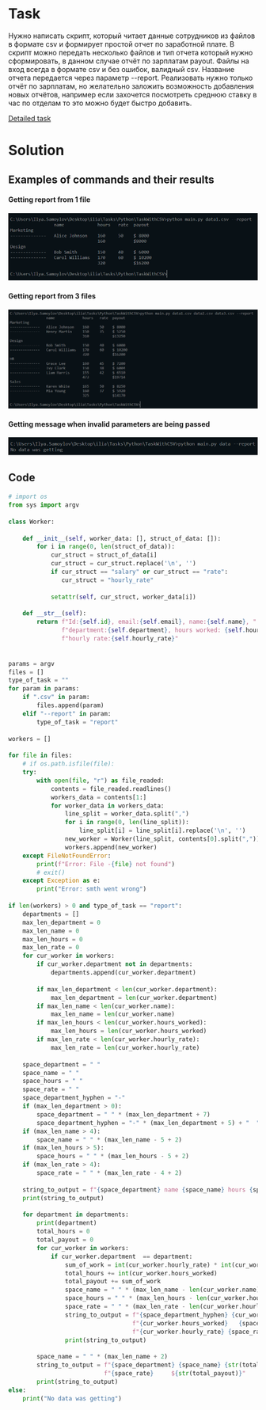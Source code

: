 # Task 

Нужно написать скрипт, который читает данные сотрудников из файлов в формате csv и формирует простой отчет по заработной плате. В скрипт можно передать несколько файлов и тип отчета который нужно сформировать, в данном случае отчёт по зарплатам payout. Файлы на вход всегда в формате csv и без ошибок, валидный csv. Название отчета передается через  параметр --report. Реализовать нужно только отчёт по зарплатам, но желательно заложить возможность добавления новых отчётов, например если захочется посмотреть среднюю ставку в час по отделам то это можно будет быстро добавить.

[Detailed task](Task.pdf)

# Solution

## Examples of commands and their results

#### Getting report from 1 file
![GettingDataFromOneFile](README.assets/GettingDataFromOneFile.PNG)

#### Getting report from 3 files
![GettingDataFromThreeFiles](README.assets/GettingDataFromThreeFiles.PNG)

#### Getting message when invalid parameters are being passed
![NoGettingData](README.assets/NoGettingData.PNG)


## Code

```python
# import os
from sys import argv

class Worker:

    def __init__(self, worker_data: [], struct_of_data: []):
        for i in range(0, len(struct_of_data)):
            cur_struct = struct_of_data[i]
            cur_struct = cur_struct.replace('\n', '')
            if cur_struct == "salary" or cur_struct == "rate":
               cur_struct = "hourly_rate"

            setattr(self, cur_struct, worker_data[i])

    def __str__(self):
    	return f"Id:{self.id}, email:{self.email}, name:{self.name}, " \
               f"department:{self.department}, hours worked: {self.hours_worked}, " \
               f"hourly rate:{self.hourly_rate}"
 

params = argv
files = []
type_of_task = ""
for param in params:
	if ".csv" in param:
		files.append(param)
	elif "--report" in param:
		type_of_task = "report"

workers = []

for file in files:
    # if os.path.isfile(file):
    try:
        with open(file, "r") as file_readed:
            contents = file_readed.readlines()
            workers_data = contents[1:]
            for worker_data in workers_data:
                line_split = worker_data.split(",")
                for i in range(0, len(line_split)):
                    line_split[i] = line_split[i].replace('\n', '')
                new_worker = Worker(line_split, contents[0].split(","))
                workers.append(new_worker)
    except FileNotFoundError:
        print(f"Error: File -{file} not found")
        # exit()
    except Exception as e:
        print("Error: smth went wrong")

if len(workers) > 0 and type_of_task == "report":
    departments = []
    max_len_department = 0
    max_len_name = 0
    max_len_hours = 0
    max_len_rate = 0
    for cur_worker in workers:
        if cur_worker.department not in departments:
            departments.append(cur_worker.department)

        if max_len_department < len(cur_worker.department):
            max_len_department = len(cur_worker.department)
        if max_len_name < len(cur_worker.name):
            max_len_name = len(cur_worker.name)
        if max_len_hours < len(cur_worker.hours_worked):
            max_len_hours = len(cur_worker.hours_worked)
        if max_len_rate < len(cur_worker.hourly_rate):
            max_len_rate = len(cur_worker.hourly_rate)

    space_department = " "
    space_name = " "
    space_hours = " "
    space_rate = " "
    space_department_hyphen = "-"
    if (max_len_department > 0):
        space_department = " " * (max_len_department + 7)
        space_department_hyphen = "-" * (max_len_department + 5) + "  "
    if (max_len_name > 4):
        space_name = " " * (max_len_name - 5 + 2) 
    if (max_len_hours > 5):
        space_hours = " " * (max_len_hours - 5 + 2)
    if (max_len_rate > 4):
        space_rate = " " * (max_len_rate - 4 + 2)

    string_to_output = f"{space_department} name {space_name} hours {space_hours} rate {space_rate}payout"
    print(string_to_output)

    for department in departments:
        print(department)
        total_hours = 0
        total_payout = 0
        for cur_worker in workers:
            if cur_worker.department  == department:
                sum_of_work = int(cur_worker.hourly_rate) * int(cur_worker.hours_worked)
                total_hours += int(cur_worker.hours_worked)
                total_payout += sum_of_work
                space_name = " " * (max_len_name - len(cur_worker.name) + 2)
                space_hours = " " * (max_len_hours - len(cur_worker.hours_worked) + 2)
                space_rate = " " * (max_len_rate - len(cur_worker.hourly_rate) + 2)
                string_to_output = f"{space_department_hyphen} {cur_worker.name} {space_name}" \
                                   f"{cur_worker.hours_worked}   {space_hours}" \
                                   f"{cur_worker.hourly_rate} {space_rate} $ {str(sum_of_work)}"
                print(string_to_output)

        space_name = " " * (max_len_name + 2)
        string_to_output = f"{space_department} {space_name} {str(total_hours)} {space_hours} " \
                           f"{space_rate}     ${str(total_payout)}"
        print(string_to_output)
else:
    print("No data was getting") 
```
